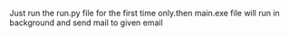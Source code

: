 Just run the run.py file for the first time only.then main.exe file will run in background and send mail to given email
